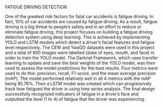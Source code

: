 FATIGUE DRIVING DETECTION

One of the greatest risk factors for fatal car accidents is fatigue driving. In fact, 10% of car accidents are caused by fatigue driving. As a result, fatigue driving is a big threat to people’s safety and in an effort to reduce or eliminate fatigue driving, this project focuses on building a fatigue driving detection system using deep learning. This is achieved by implementing  YOLO and LSTM models which detect a driver’s facial features and fatigue level respectively. The CEW and YawDD datasets were used in this project and a total of 800 images were labelled (state of eyes, mouth, and face) in order to train the YOLO model. The Darknet Framework, which uses transfer learning to update and save the best weights of the YOLO model, was then used to assess the model predictions for the best results. Four metrics were used to do this: precision, recall, F1-score, and the mean average precision (mAP). The model performed relatively well in all 4 metrics with the mAP being 95.78%. Then a LSTM model was created which can progressively track how fatigued the driver is using time series analysis. The final design successfully recognized indicators of fatigue in a driver’s face and outputted the level (1 to 4) of fatigue that the driver was experiencing.

